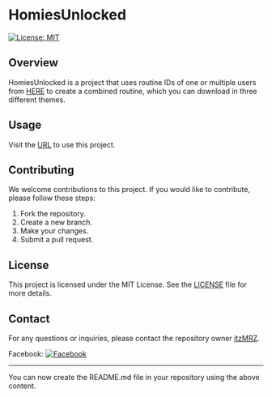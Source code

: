 # HomiesUnlocked

[![License: MIT](https://img.shields.io/badge/License-MIT-yellow.svg)](https://opensource.org/licenses/MIT)

## Overview
HomiesUnlocked is a project that uses routine IDs of one or multiple users from [HERE](https://routine-id.itzmrz.xyz) to create a combined routine, which you can download in three different themes.

## Usage
Visit the [URL](https://homies-unlocked.itzmrz.xyz) to use this project.

## Contributing
We welcome contributions to this project. If you would like to contribute, please follow these steps:

1. Fork the repository.
2. Create a new branch.
3. Make your changes.
4. Submit a pull request.

## License
This project is licensed under the MIT License. See the [LICENSE](LICENSE) file for more details.

## Contact
For any questions or inquiries, please contact the repository owner [itzMRZ](https://github.com/itzMRZ).

Facebook: [![Facebook](https://upload.wikimedia.org/wikipedia/commons/5/51/Facebook_f_logo_%282019%29.svg)](https://www.facebook.com/ItzMRZxyz)

---

You can now create the README.md file in your repository using the above content.
